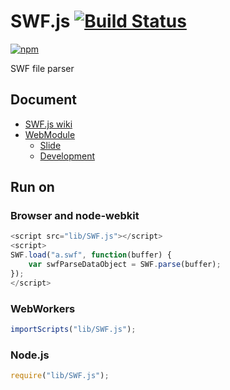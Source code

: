 # SWF.js [![Build Status](https://travis-ci.org/uupaa/SWF.js.png)](http://travis-ci.org/uupaa/SWF.js)

[![npm](https://nodei.co/npm/uupaa.swf.js.png?downloads=true&stars=true)](https://nodei.co/npm/uupaa.swf.js/)

SWF file parser

## Document

- [SWF.js wiki](https://github.com/uupaa/SWF.js/wiki/SWF)
- [WebModule](https://github.com/uupaa/WebModule)
    - [Slide](http://uupaa.github.io/Slide/slide/WebModule/index.html)
    - [Development](https://github.com/uupaa/WebModule/wiki/Development)

## Run on

### Browser and node-webkit

```js
<script src="lib/SWF.js"></script>
<script>
SWF.load("a.swf", function(buffer) {
    var swfParseDataObject = SWF.parse(buffer);
});
</script>
```

### WebWorkers

```js
importScripts("lib/SWF.js");

```

### Node.js

```js
require("lib/SWF.js");

```


